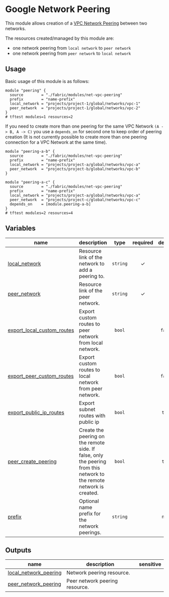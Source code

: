 # Google Network Peering

This module allows creation of a [VPC Network Peering](https://cloud.google.com/vpc/docs/vpc-peering) between two networks.

The resources created/managed by this module are:

- one network peering from `local network` to `peer network`
- one network peering from `peer network` to `local network`

## Usage

Basic usage of this module is as follows:

```hcl
module "peering" {
  source        = "./fabric/modules/net-vpc-peering"
  prefix        = "name-prefix"
  local_network = "projects/project-1/global/networks/vpc-1"
  peer_network  = "projects/project-1/global/networks/vpc-2"
}
# tftest modules=1 resources=2
```

If you need to create more than one peering for the same VPC Network `(A -> B, A -> C)` you use a `depends_on` for second one to keep order of peering creation (It is not currently possible to create more than one peering connection for a VPC Network at the same time).

```hcl
module "peering-a-b" {
  source        = "./fabric/modules/net-vpc-peering"
  prefix        = "name-prefix"
  local_network = "projects/project-a/global/networks/vpc-a"
  peer_network  = "projects/project-b/global/networks/vpc-b"
}

module "peering-a-c" {
  source        = "./fabric/modules/net-vpc-peering"
  prefix        = "name-prefix"
  local_network = "projects/project-a/global/networks/vpc-a"
  peer_network  = "projects/project-c/global/networks/vpc-c"
  depends_on    = [module.peering-a-b]
}
# tftest modules=2 resources=4
```
<!-- BEGIN TFDOC -->

## Variables

| name | description | type | required | default |
|---|---|:---:|:---:|:---:|
| [local_network](variables.tf#L36) | Resource link of the network to add a peering to. | <code>string</code> | ✓ |  |
| [peer_network](variables.tf#L47) | Resource link of the peer network. | <code>string</code> | ✓ |  |
| [export_local_custom_routes](variables.tf#L18) | Export custom routes to peer network from local network. | <code>bool</code> |  | <code>false</code> |
| [export_peer_custom_routes](variables.tf#L24) | Export custom routes to local network from peer network. | <code>bool</code> |  | <code>false</code> |
| [export_public_ip_routes](variables.tf#L30) | Export subnet routes with public ip | <code>bool</code> |  | <code>true</code> |
| [peer_create_peering](variables.tf#L41) | Create the peering on the remote side. If false, only the peering from this network to the remote network is created. | <code>bool</code> |  | <code>true</code> |
| [prefix](variables.tf#L52) | Optional name prefix for the network peerings. | <code>string</code> |  | <code>null</code> |

## Outputs

| name | description | sensitive |
|---|---|:---:|
| [local_network_peering](outputs.tf#L17) | Network peering resource. |  |
| [peer_network_peering](outputs.tf#L22) | Peer network peering resource. |  |

<!-- END TFDOC -->
